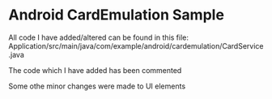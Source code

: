 
Android CardEmulation Sample
===================================

All code I have added/altered can be found in this file:
Application/src/main/java/com/example/android/cardemulation/CardService.java

The code which I have added has been commented

Some othe minor changes were made to UI elements